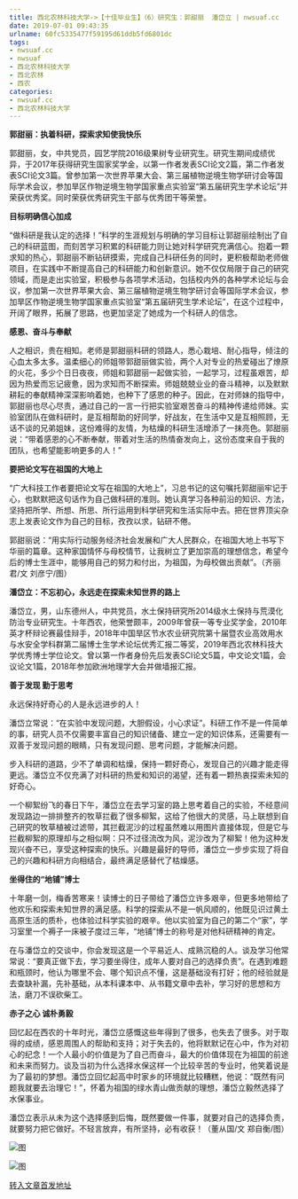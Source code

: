 ```yaml
---
title: 西北农林科技大学->【十佳毕业生】（6）研究生：郭甜丽  潘岱立 | nwsuaf.cc
date: 2019-07-01 09:43:35
urlname: 60fc5335477f59195d61ddb5fd6801dc
tags: 
- nwsuaf.cc
- nwsuaf
- 西北农林科技大学
- 西北农林
- 西农
categories:
- nwsuaf.cc
- 西北农林科技大学
---
```



**郭甜丽：执着科研，探索求知使我快乐**

郭甜丽，女，中共党员，园艺学院2016级果树专业研究生。研究生期间成绩优异，于2017年获得研究生国家奖学金，以第一作者发表SCI论文2篇，第二作者发表SCI论文3篇。曾参加第一次世界苹果大会、第三届植物逆境生物学研讨会等国际学术会议，参加旱区作物逆境生物学国家重点实验室“第五届研究生学术论坛”并荣获优秀奖。同时荣获优秀研究生干部与优秀团干等荣誉。

**目标明确信心加成**

“做科研是我认定的选择！”科学的生涯规划与明确的学习目标让郭甜丽绘制出了自己的科研蓝图，而刻苦学习积累的科研能力则让她对科学研究充满信心。抱着一颗求知的热心，郭甜丽不断钻研摸索，完成自己科研任务的同时，更积极帮助老师做项目，在实践中不断提高自己的科研能力和创新意识。她不仅仅局限于自己的研究领域，而是走出实验室，积极参与各项学术活动，包括校内外的各种学术论坛与会议，参加第一次世界苹果大会、第三届植物逆境生物学研讨会等国际学术会议，参加旱区作物逆境生物学国家重点实验室“第五届研究生学术论坛”，在这个过程中，开阔了眼界，拓展了思路，也更加坚定了她成为一个科研人的信念。

**感恩、奋斗与奉献**

人之相识，贵在相知。老师是郭甜丽科研的领路人，悉心栽培、耐心指导，倾注的心血太多太多。温柔细心的师姐带郭甜丽做实验，两个人对专业的热爱碰出了燎原的火花，多少个日日夜夜，师姐和郭甜丽一起做实验，一起学习，过程虽艰苦，却因为热爱而忘记疲惫，因为求知而不断探索。师姐兢兢业业的奋斗精神，以及默默耕耘的奉献精神深深影响着她，也种下了感恩的种子。因此，在对师妹的指导中，郭甜丽也尽心尽责，通过自己的一言一行把实验室艰苦奋斗的精神传递给师妹。实验室团队在做科研时，是互相帮助的好同学，好战友，在生活中又是互相照顾，无话不谈的兄弟姐妹，这份难得的友情，为枯燥的科研生活增添了一抹亮色。郭甜丽说：“带着感恩的心不断奉献，带着对生活的热情奋发向上，这份态度来自于我的团队，也希望能影响更多的人！”

**要把论文写在祖国的大地上**

“广大科技工作者要把论文写在祖国的大地上”，习总书记的这句嘱托郭甜丽牢记于心，也默默把这句话作为自己做科研的准则。她认真学习各种前沿的知识、方法，坚持把所学、所想、所思、所行运用到科学研究和生活实际中去。把在世界顶尖杂志上发表论文作为自己的目标，孜孜以求，钻研不倦。

郭甜丽说：“用实际行动服务经济社会发展和广大人民群众，在祖国大地上书写下华丽的篇章。这种家国情怀与母校情节，让我树立了更加崇高的理想信念，希望今后的博士生涯中，能够用自己的努力和付出，为祖国，为母校做出贡献”。（齐丽君/文 刘彦宁/图）

**潘岱立：不忘初心，永远走在探索未知世界的路上**

潘岱立，男，山东德州人，中共党员，水土保持研究所2014级水土保持与荒漠化防治专业研究生。十年西农，他荣誉颇丰，2009年曾获一等专业奖学金，2010年英才杯辩论赛最佳辩手，2018年中国旱区节水农业研究院第十届暨农业高效用水与水安全学科群第二届博士生学术论坛优秀汇报二等奖，2019年西北农林科技大学优秀博士学位论文。曾以第一作者身份先后发表SCI论文5篇，中文论文1篇，会议论文1篇，2018年参加欧洲地理学大会并做墙报汇报。

**善于发现 勤于思考**

永远保持好奇心的人是永远进步的人！

潘岱立常说：“在实验中发现问题，大胆假设，小心求证”。科研工作不是一件简单的事，研究人员不仅需要丰富自己的知识储备、建立一定的知识体系，还需要有一双善于发现问题的眼睛，只有发现问题、思考问题，才能解决问题。

步入科研的道路，少不了单调和枯燥，保持一颗好奇心，发现自己的兴趣才能走得更远。潘岱立不仅充满了对科研的热爱和知识的渴望，还有着一颗热衷探索未知的好奇心。

一个柳絮纷飞的春日下午，潘岱立在去学习室的路上思考着自己的实验，不经意间发现路边一排排整齐的牧草拦截了很多柳絮，这给了他很大的灵感，马上联想到自己研究的牧草植被过滤带，其拦截泥沙的过程虽然难以用图片直接体现，但是它与拦截柳絮的原理却与之相似啊：只不过径流改为风，泥沙改为了柳絮！他为这种发现兴奋不已，享受这种探索的快乐。兴趣是最好的导师，潘岱立一步步实现了将自己的兴趣和科研方向相结合，最终满足感替代了枯燥感。

**坐得住的“地铺”博士**

十年磨一剑，梅香苦寒来！读博士的日子带给了潘岱立许多艰辛，但更多地带给了他欢乐和探索未知世界的满足感。科学的探索从不是一帆风顺的，他既见识过黄土高原生活的质朴，也体验过科学实验的艰辛。他以实验室为自己的第二个“家”，学习室里一个褥子一床被子度过三年，“地铺”博士的称号是对他科研精神的肯定。

在与潘岱立的交谈中，你会发现这是一个平易近人、成熟沉稳的人。谈及学习他常常说：“要真正做下去，学习要坐得住，成年人要对自己的选择负责”。在遇到难题和瓶颈时，他认为哪里不会、哪个知识点不懂，这是基础没有打好；他的经验就是去查缺补漏，先补基础，从本科课本中、从书籍文章中去补，学习好的思想和方法，磨刀不误砍柴工。

**赤子之心 诚朴勇毅**

回忆起在西农的十年时光，潘岱立感慨这些年得到了很多，也失去了很多。对于取得的成绩，感恩周围人的帮助和支持；对于失去的，他将默默记在心中，作为对初心的纪念！一个人最小的价值是为了自己而奋斗，最大的价值体现在为祖国的前途和未来而努力。谈及当初为什么选择水保这样一个比较辛苦的专业时，他笑着说是为了最初的梦想。潘岱立回忆起高中时家乡的环境就比较糟糕，他说：“既然有问题我就要去治理它！”，怀着为祖国的绿水青山做贡献的理想，潘岱立毅然选择了水保事业。

潘岱立表示从未为这个选择感到后悔，既然要做一件事，就要对自己的选择负责，就要努力把它做好。不轻言放弃，有所坚持，必有收获！（董从国/文 郑自衡/图）



![图](https://news.nwsuaf.edu.cn/images/content/2019-06/20190626180346400350.jpg)

![图](https://news.nwsuaf.edu.cn/images/content/2019-06/20190626180325977228.jpg)

[转入文章首发地址](https://news.nwsuaf.edu.cn/xnxw/90574.htm)